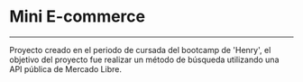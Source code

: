 # Mini E-commerce
---
Proyecto creado en el periodo de cursada del bootcamp de 'Henry', el objetivo del proyecto fue realizar un método de búsqueda utilizando una API pública de Mercado Libre.
